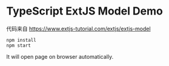TypeScript ExtJS Model Demo
====================

代码来自 https://www.extjs-tutorial.com/extjs/extjs-model

```
npm install
npm start
```

It will open page on browser automatically.
